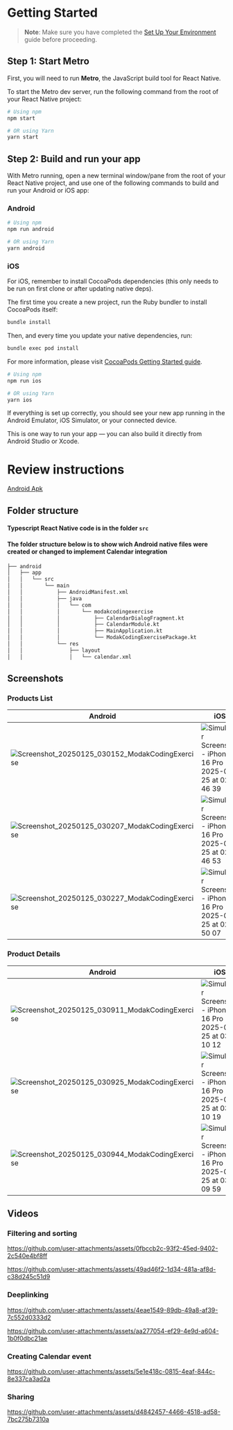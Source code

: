 # Getting Started

> **Note**: Make sure you have completed the [Set Up Your Environment](https://reactnative.dev/docs/set-up-your-environment) guide before proceeding.

## Step 1: Start Metro

First, you will need to run **Metro**, the JavaScript build tool for React Native.

To start the Metro dev server, run the following command from the root of your React Native project:

```sh
# Using npm
npm start

# OR using Yarn
yarn start
```

## Step 2: Build and run your app

With Metro running, open a new terminal window/pane from the root of your React Native project, and use one of the following commands to build and run your Android or iOS app:

### Android

```sh
# Using npm
npm run android

# OR using Yarn
yarn android
```

### iOS

For iOS, remember to install CocoaPods dependencies (this only needs to be run on first clone or after updating native deps).

The first time you create a new project, run the Ruby bundler to install CocoaPods itself:

```sh
bundle install
```

Then, and every time you update your native dependencies, run:

```sh
bundle exec pod install
```

For more information, please visit [CocoaPods Getting Started guide](https://guides.cocoapods.org/using/getting-started.html).

```sh
# Using npm
npm run ios

# OR using Yarn
yarn ios
```

If everything is set up correctly, you should see your new app running in the Android Emulator, iOS Simulator, or your connected device.

This is one way to run your app — you can also build it directly from Android Studio or Xcode.

# Review instructions
[Android Apk](https://github.com/rodrigogirao/modak-coding-exercise/releases/download/1.0.0/modal-coding-exercise.1.0.0.apk)

## Folder structure

#### Typescript React Native code is in the folder `src`

#### The folder structure below is to show wich Android native files were created or changed to implement Calendar integration

```sh
├── android
│   ├── app
│   │   └── src
│   │       └── main
│   │           ├── AndroidManifest.xml
│   │           ├── java
│   │           │   └── com
│   │           │       └── modakcodingexercise
│   │           │           ├── CalendarDialogFragment.kt
│   │           │           ├── CalendarModule.kt
│   │           │           ├── MainApplication.kt
│   │           │           └── ModakCodingExercisePackage.kt
│   │           └── res
│   │               ├── layout
│   │               │   └── calendar.xml
```


## Screenshots

### Products List

Android | iOS
---- | ----
![Screenshot_20250125_030152_ModakCodingExercise](https://github.com/user-attachments/assets/84c4e668-94c5-43ce-af32-30937cc9552e) | ![Simulator Screenshot - iPhone 16 Pro - 2025-01-25 at 02 46 39](https://github.com/user-attachments/assets/39207c0d-7a53-465f-8f2a-721019fbf1a0)
![Screenshot_20250125_030207_ModakCodingExercise](https://github.com/user-attachments/assets/c7a347b2-ed84-4401-8a72-00a8ee60cf66) | ![Simulator Screenshot - iPhone 16 Pro - 2025-01-25 at 02 46 53](https://github.com/user-attachments/assets/c62366d1-5dba-4bba-af50-3b7e364aac88) 
![Screenshot_20250125_030227_ModakCodingExercise](https://github.com/user-attachments/assets/8cf6d406-f0b1-4858-9070-628613fd635e) | ![Simulator Screenshot - iPhone 16 Pro - 2025-01-25 at 02 50 07](https://github.com/user-attachments/assets/f546b0f8-dc4e-4553-b448-b77382ef49c7)

### Product Details

Android | iOS
---- | ----
![Screenshot_20250125_030911_ModakCodingExercise](https://github.com/user-attachments/assets/c81f2de1-60c0-4359-99dc-0560a8411405) | ![Simulator Screenshot - iPhone 16 Pro - 2025-01-25 at 03 10 12](https://github.com/user-attachments/assets/4f0f0897-7a5f-4ad3-aa27-0afe60e3deae)
![Screenshot_20250125_030925_ModakCodingExercise](https://github.com/user-attachments/assets/ec3a2641-ac1c-414c-9f30-e8567f13d1ab) | ![Simulator Screenshot - iPhone 16 Pro - 2025-01-25 at 03 10 19](https://github.com/user-attachments/assets/de073d7c-1a94-470c-b56f-18ee5611a428)
![Screenshot_20250125_030944_ModakCodingExercise](https://github.com/user-attachments/assets/eb9a05c3-d927-423d-9e50-a8a52c4165e4) | ![Simulator Screenshot - iPhone 16 Pro - 2025-01-25 at 03 09 59](https://github.com/user-attachments/assets/e6b17773-7b7f-475c-a5d0-63e8983b5afc)

## Videos

### Filtering and sorting

https://github.com/user-attachments/assets/0fbccb2c-93f2-45ed-9402-2c540e4bf8ff

https://github.com/user-attachments/assets/49ad46f2-1d34-481a-af8d-c38d245c51d9

### Deeplinking

https://github.com/user-attachments/assets/4eae1549-89db-49a8-af39-7c552d0333d2

https://github.com/user-attachments/assets/aa277054-ef29-4e9d-a604-1b0f0dbc21ae

### Creating Calendar event

https://github.com/user-attachments/assets/5e1e418c-0815-4eaf-844c-8e337ca3ad2a

### Sharing

https://github.com/user-attachments/assets/d4842457-4466-4518-ad58-7bc275b7310a



